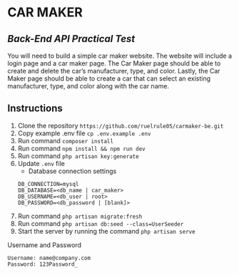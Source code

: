 # CAR MAKER
## _Back-End API Practical Test_


You will need to build a simple car maker website. The website will include a login page and a car maker page. The Car Maker page should be able to create and delete the car’s manufacturer, type, and color. Lastly, the Car Maker page should be able to create a car that can select an existing manufacturer, type, and color along with the car name.

## Instructions

1. Clone the repository ```https://github.com/ruelrule05/carmaker-be.git```
2. Copy example .env file ```cp .env.example .env```
3. Run command ```composer install```
4. Run command ```npm install && npm run dev```
5. Run command ```php artisan key:generate```
6. Update ```.env``` file
   - Database connection settings
   ```
   DB_CONNECTION=mysql
   DB_DATABASE=<db_name | car_maker>
   DB_USERNAME=<db_user | root>
   DB_PASSWORD=<db_password | [blank]>
   ```
7. Run command ```php artisan migrate:fresh```
8. Run command ```php artisan db:seed --class=UserSeeder```
9. Start the server by running the command ```php artisan serve```

Username and Password
```
Username: name@company.com
Password: 123Password_
```